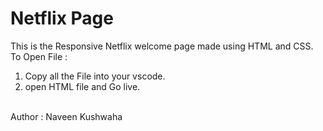 # Netflix Page
This is the Responsive Netflix welcome page made using HTML and CSS.
To Open File :
1. Copy all the File into your vscode.
2. open HTML file and Go live.
<br>
Author : Naveen Kushwaha
